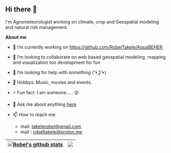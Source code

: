 ## Hi there 👋

I'm Agrometeorologist working on climate, crop and Geospatial modeling and natural risk management.

**About me**

- 🔭 I’m currently working on https://github.com/RobelTakele/AquaBEHER
- 👯 I’m looking to collaborate on web based geospatial modeling, mapping and visualization too development for fun
- 🤔 I’m looking for help with *something* ( ͡• ͜ʖ ͡•)
- 🎨 Hobbys: Music, movies and events.
- ⚡ Fun fact: I am someone..... 😜
- 💬 Ask me about anything [here]((https://github.com/RobelTakele/RobelTakele/issues))

- 📫 How to reach me:
     - mail: takelerobel@gmail.com
     - mail : robeltakele@proton.me

| <a href="https://github.com/RobelTakele/AquaBEHER"><img align="center" src="https://github-readme-stats.vercel.app/api?username=RobelTakele&show_icons=true&rank_icon=github&include_all_commits=true&theme=transparent&hide_border=true" alt="Robel's github stats" /></a> | <a href="https://github.com/RobelTakele/AquaBEHER"><img align="center" src="https://github-readme-stats.vercel.app/api/top-langs/?username=RobelTakele&layout=compact&theme=transparent&hide_border=true" /></a> |
| ------------- | ------------- |


